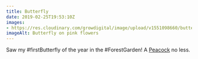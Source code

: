 ```yaml
---
title: Butterfly
date: 2019-02-25T19:53:10Z
images: 
- https://res.cloudinary.com/growdigital/image/upload/v1551098660/butterfly-91A7BDB8.jpg
imageAlt: Butterfly on pink flowers
---
```


Saw my #firstButterfly of the year in the #ForestGarden! A [Peacock](http://www.ukbutterflies.co.uk/species.php?species=io) no less.
